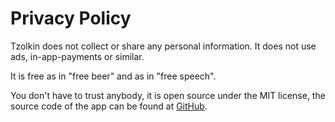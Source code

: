 # Privacy Policy

Tzolkin does not collect or share any personal information. It does not use ads, in-app-payments or similar.

It is free as in "free beer" and as in "free speech".

You don't have to trust anybody, it is open source under the MIT license, the source code of the app can be found at [GitHub](https://github.com/Release-Candidate/Tzolkin).
